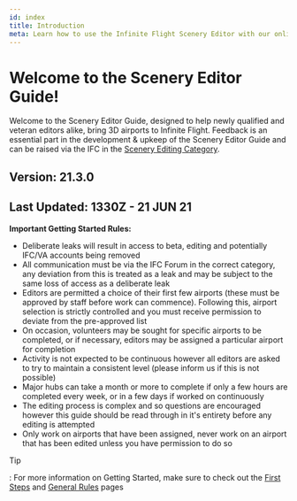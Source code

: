 ```yaml
---
id: index
title: Introduction
meta: Learn how to use the Infinite Flight Scenery Editor with our online documentation.
---
```


# Welcome to the Scenery Editor Guide!



Welcome to the Scenery Editor Guide, designed to help newly qualified and veteran editors alike, bring 3D airports to Infinite Flight. Feedback is an essential part in the development & upkeep of the Scenery Editor Guide and can be raised via the IFC in the [Scenery Editing Category](https://community.infiniteflight.com/c/scenery-editing/47). 



## Version: 21.3.0

## Last Updated: 1330Z - 21 JUN 21



**Important Getting Started Rules:**

- Deliberate leaks will result in access to beta, editing and potentially IFC/VA accounts being removed
- All communication must be via the IFC Forum in the correct category, any deviation from this is treated as a leak and may be subject to the same loss of access as a deliberate leak
- Editors are permitted a choice of their first few airports (these must be approved by staff before work can commence). Following this, airport selection is strictly controlled and you must receive permission to deviate from the pre-approved list
- On occasion, volunteers may be sought for specific airports to be completed, or if necessary, editors may be assigned a particular airport for completion
- Activity is not expected to be continuous however all editors are asked to try to maintain a consistent level (please inform us if this is not possible)
- Major hubs can take a month or more to complete if only a few hours are completed every week, or in a few days if worked on continuously
- The editing process is complex and so questions are encouraged however this guide should be read through in it's entirety before any editing is attempted
- Only work on airports that have been assigned, never work on an airport that has been edited unless you have permission to do so 



Tip

: For more information on Getting Started, make sure to check out the [First Steps](https://infiniteflight.com/guide/scenery-editor/getting-started/first-steps) and [General Rules](https://infiniteflight.com/guide/scenery-editor/getting-started/general-rules) pages
